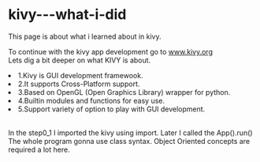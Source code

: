 # kivy---what-i-did
This page is about what i learned about in kivy.

To continue with the kivy app development go to www.kivy.org
<br>
Lets dig a bit deeper on what KIVY is about.
     <li> 1.Kivy is GUI development framewook. </li>
     <li> 2.It supports Cross-Platform support. </li>
     <li> 3.Based on OpenGL (Open Graphics Library) wrapper for python. </li>
     <li> 4.Builtin modules and functions for easy use. </li>
     <li> 5.Support variety of option to play with GUI development. </li>
  
<br>
  In the step0_1 I imported the kivy using import. Later I called the App().run()<br>The whole program gonna use class syntax. Object Oriented concepts are required a lot here.<br>
